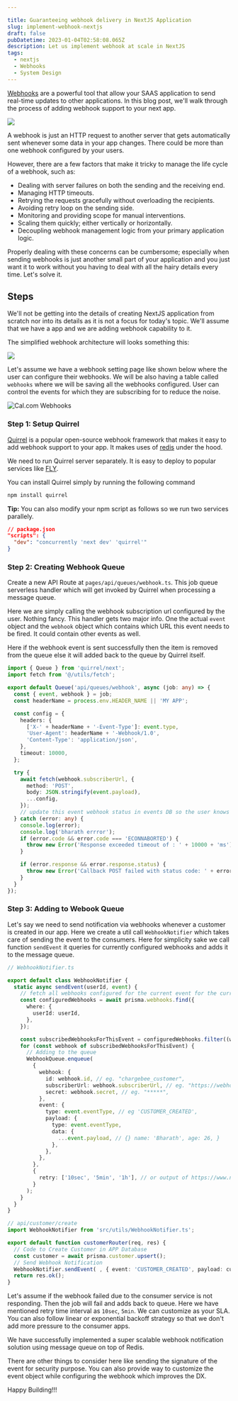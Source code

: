 ```yaml
---

title: Guaranteeing webhook delivery in NextJS Application
slug: implement-webhook-nextjs
draft: false
pubDatetime: 2023-01-04T02:58:08.065Z
description: Let us implement webhook at scale in NextJS
tags:
  - nextjs
  - Webhooks
  - System Design
---
```


[Webhooks](https://en.wikipedia.org/wiki/Webhook) are a powerful tool that allow your SAAS application to send real-time updates to other applications. In this blog post, we'll walk through the process of adding webhook support to your next app.

<img src="https://res.cloudinary.com/dpxhm3lg3/image/upload/v1673787030/webhook_bthkyu.png" />

A webhook is just an HTTP request to another server that gets automatically sent whenever some data in your app changes. There could be more than one webhook configured by your users.

However, there are a few factors that make it tricky to manage the life cycle of a webhook, such as:

- Dealing with server failures on both the sending and the receiving end.
- Managing HTTP timeouts.
- Retrying the requests gracefully without overloading the recipients.
- Avoiding retry loop on the sending side.
- Monitoring and providing scope for manual interventions.
- Scaling them quickly; either vertically or horizontally.
- Decoupling webhook management logic from your primary application logic.

Properly dealing with these concerns can be cumbersome; especially when sending webhooks is just another small part of your application and you just want it to work without you having to deal with all the hairy details every time.
Let's solve it.

## Steps

We'll not be getting into the details of creating NextJS application from scratch nor into its details as it is not a focus for today's topic. We'll assume that we have a app and we are adding webhook capability to it.

The simplified webhook architecture will looks something this:

<img src="https://res.cloudinary.com/dpxhm3lg3/image/upload/v1673790923/webhook-arch_yba55r.png" />

Let's assume we have a webhook setting page like shown below where the user can configure their webhooks. We will be also having a table called `webhooks` where we will be saving all the webhooks configured. User can control the events for which they are subscribing for to reduce the noise.

<img src="https://res.cloudinary.com/dpxhm3lg3/image/upload/v1673791590/screenshotr_2023-1-15T19-36-18_ei0ezn.png" alt="Cal.com Webhooks"/>

### Step 1: Setup Quirrel

[Quirrel](https://quirrel.dev/) is a popular open-source webhook framework that makes it easy to add webhook support to your app. It makes uses of [redis](https://redis.io/) under the hood.

We need to run Quirrel server separately. It is easy to deploy to popular services like [FLY](https://fly.io/).

You can install Quirrel simply by running the following command

```bash
npm install quirrel

```

**Tip:** You can also modify your npm script as follows so we run two services parallely.

```json
// package.json
"scripts": {
  "dev": "concurrently 'next dev' 'quirrel'"
}
```

### Step 2: Creating Webhook Queue

Create a new API Route at `pages/api/queues/webhook.ts`. This job queue serverless handler which will get invoked by Quirrel when processing a message queue.

Here we are simply calling the webhook subscription url configured by the user. Nothing fancy. This handler gets two major info. One the actual `event` object and the `webhook` object which contains which URL this event needs to be fired. It could contain other events as well.

Here if the webhook event is sent successfully then the item is removed from the queue else it will added back to the queue by Quirrel itself.

```ts
import { Queue } from 'quirrel/next';
import fetch from '@/utils/fetch';

export default Queue('api/queues/webhook', async (job: any) => {
  const { event, webhook } = job;
  const headerName = process.env.HEADER_NAME || 'MY APP';

  const config = {
    headers: {
      ['X-' + headerName + '-Event-Type']: event.type,
      'User-Agent': headerName + '-Webhook/1.0',
      'Content-Type': 'application/json',
    },
    timeout: 10000,
  };

  try {
    await fetch(webhook.subscriberUrl, {
      method: 'POST',
      body: JSON.stringify(event.payload),
      ...config,
    });
    // update this event webhook status in events DB so the user knows the status
  } catch (error: any) {
    console.log(error);
    console.log('bharath errror');
    if (error.code && error.code === 'ECONNABORTED') {
      throw new Error('Response exceeded timeout of : ' + 10000 + 'ms');
    }

    if (error.response && error.response.status) {
      throw new Error('Callback POST failed with status code: ' + error.response.status);
    }
  }
});
```

### Step 3: Adding to Webook Queue

Let's say we need to send notification via webhooks whenever a customer is created in our app. Here we create a util call `WebhookNotifier` which takes care of sending the event to the consumers. Here for simplicity sake we call function `sendEvent` it queries for currently configured webhooks and adds it to the message queue.

```ts
// WebhookNotifier.ts

export default class WebhookNotifier {
  static async sendEvent(userId, event) {
    // fetch all webhooks configured for the current event for the current user.
    const configuredWebhooks = await prisma.webhooks.find({
      where: {
        userId: userId,
      },
    });

    const subscribedWebhooksForThisEvent = configuredWebhooks.filter((w) => w.eventType === event.eventType);
    for (const webhook of subscribedWebhooksForThisEvent) {
      // Adding to the queue
      WebhookQueue.enqueue(
        {
          webhook: {
            id: webhook.id, // eg. "chargebee_customer",
            subscriberUrl: webhook.subscriberUrl, // eg. "https://webhook.site/e1f703ef-da81-4145-8698-790f5eee8cd0"
            secret: webhook.secret, // eg. "*****",
          },
          event: {
            type: event.eventType, // eg 'CUSTOMER_CREATED',
            payload: {
              type: event.eventType,
              data: {
                ...event.payload, // {} name: 'Bharath', age: 26, }
              },
            },
          },
        },
        {
          retry: ['10sec', '5min', '1h'], // or output of https://www.npmjs.com/package/exponential-backoff-generator
        }
      );
    }
  }
}
```

```ts
// api/customer/create
import WebhookNotifier from 'src/utils/WebhookNotifier.ts';

export default function customerRouter(req, res) {
  // Code to Create Customer in APP Database
  const customer = await prisma.customer.upsert();
  // Send Webhook Notification
  WebhookNotifier.sendEvent( , { event: 'CUSTOMER_CREATED', payload: customer })
  return res.ok();
}
```

Let's assume if the webhook failed due to the consumer service is not responding. Then the job will fail and adds back to queue. Here we have mentioned retry time interval as `10sec`, `5min`. We can customize as your SLA. You can also follow linear or exponential backoff strategy so that we don't add more pressure to the consumer apps.

We have successfully implemented a super scalable webhook notification solution using message queue on top of Redis.

There are other things to consider here like sending the signature of the event for security purpose. You can also provide way to customize the event object while configuring the webhook which improves the DX.

Happy Building!!!
